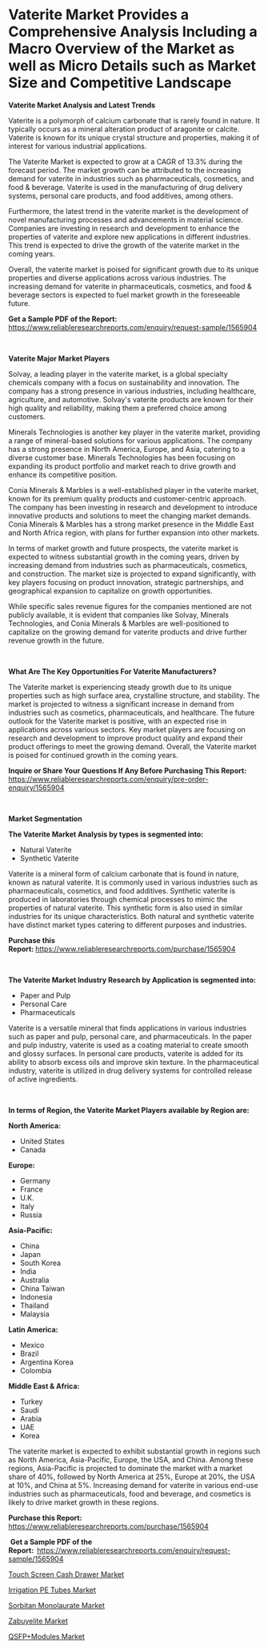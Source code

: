 <p><h1>Vaterite Market Provides a Comprehensive Analysis Including a Macro Overview of the Market as well as Micro Details such as Market Size and Competitive Landscape</h1></p><p><strong>Vaterite Market Analysis and Latest Trends</strong></p>
<p><p>Vaterite is a polymorph of calcium carbonate that is rarely found in nature. It typically occurs as a mineral alteration product of aragonite or calcite. Vaterite is known for its unique crystal structure and properties, making it of interest for various industrial applications.</p><p>The Vaterite Market is expected to grow at a CAGR of 13.3% during the forecast period. The market growth can be attributed to the increasing demand for vaterite in industries such as pharmaceuticals, cosmetics, and food & beverage. Vaterite is used in the manufacturing of drug delivery systems, personal care products, and food additives, among others.</p><p>Furthermore, the latest trend in the vaterite market is the development of novel manufacturing processes and advancements in material science. Companies are investing in research and development to enhance the properties of vaterite and explore new applications in different industries. This trend is expected to drive the growth of the vaterite market in the coming years.</p><p>Overall, the vaterite market is poised for significant growth due to its unique properties and diverse applications across various industries. The increasing demand for vaterite in pharmaceuticals, cosmetics, and food & beverage sectors is expected to fuel market growth in the foreseeable future.</p></p>
<p><strong>Get a Sample PDF of the Report:&nbsp;</strong> <a href="https://www.reliableresearchreports.com/enquiry/request-sample/1565904">https://www.reliableresearchreports.com/enquiry/request-sample/1565904</a></p>
<p>&nbsp;</p>
<p><strong>Vaterite Major Market Players</strong></p>
<p><p>Solvay, a leading player in the vaterite market, is a global specialty chemicals company with a focus on sustainability and innovation. The company has a strong presence in various industries, including healthcare, agriculture, and automotive. Solvay's vaterite products are known for their high quality and reliability, making them a preferred choice among customers.</p><p>Minerals Technologies is another key player in the vaterite market, providing a range of mineral-based solutions for various applications. The company has a strong presence in North America, Europe, and Asia, catering to a diverse customer base. Minerals Technologies has been focusing on expanding its product portfolio and market reach to drive growth and enhance its competitive position.</p><p>Conia Minerals & Marbles is a well-established player in the vaterite market, known for its premium quality products and customer-centric approach. The company has been investing in research and development to introduce innovative products and solutions to meet the changing market demands. Conia Minerals & Marbles has a strong market presence in the Middle East and North Africa region, with plans for further expansion into other markets.</p><p>In terms of market growth and future prospects, the vaterite market is expected to witness substantial growth in the coming years, driven by increasing demand from industries such as pharmaceuticals, cosmetics, and construction. The market size is projected to expand significantly, with key players focusing on product innovation, strategic partnerships, and geographical expansion to capitalize on growth opportunities.</p><p>While specific sales revenue figures for the companies mentioned are not publicly available, it is evident that companies like Solvay, Minerals Technologies, and Conia Minerals & Marbles are well-positioned to capitalize on the growing demand for vaterite products and drive further revenue growth in the future.</p></p>
<p>&nbsp;</p>
<p><strong>What Are The Key Opportunities For Vaterite Manufacturers?</strong></p>
<p><p>The Vaterite market is experiencing steady growth due to its unique properties such as high surface area, crystalline structure, and stability. The market is projected to witness a significant increase in demand from industries such as cosmetics, pharmaceuticals, and healthcare. The future outlook for the Vaterite market is positive, with an expected rise in applications across various sectors. Key market players are focusing on research and development to improve product quality and expand their product offerings to meet the growing demand. Overall, the Vaterite market is poised for continued growth in the coming years.</p></p>
<p><strong>Inquire or Share Your Questions If Any Before Purchasing This Report:</strong> <a href="https://www.reliableresearchreports.com/enquiry/pre-order-enquiry/1565904">https://www.reliableresearchreports.com/enquiry/pre-order-enquiry/1565904</a></p>
<p>&nbsp;</p>
<p><strong>Market Segmentation</strong></p>
<p><strong>The Vaterite Market Analysis by types is segmented into:</strong></p>
<p><ul><li>Natural Vaterite</li><li>Synthetic Vaterite</li></ul></p>
<p><p>Vaterite is a mineral form of calcium carbonate that is found in nature, known as natural vaterite. It is commonly used in various industries such as pharmaceuticals, cosmetics, and food additives. Synthetic vaterite is produced in laboratories through chemical processes to mimic the properties of natural vaterite. This synthetic form is also used in similar industries for its unique characteristics. Both natural and synthetic vaterite have distinct market types catering to different purposes and industries.</p></p>
<p><strong>Purchase this Report:&nbsp;</strong><a href="https://www.reliableresearchreports.com/purchase/1565904">https://www.reliableresearchreports.com/purchase/1565904</a></p>
<p>&nbsp;</p>
<p><strong>The Vaterite Market Industry Research by Application is segmented into:</strong></p>
<p><ul><li>Paper and Pulp</li><li>Personal Care</li><li>Pharmaceuticals</li></ul></p>
<p><p>Vaterite is a versatile mineral that finds applications in various industries such as paper and pulp, personal care, and pharmaceuticals. In the paper and pulp industry, vaterite is used as a coating material to create smooth and glossy surfaces. In personal care products, vaterite is added for its ability to absorb excess oils and improve skin texture. In the pharmaceutical industry, vaterite is utilized in drug delivery systems for controlled release of active ingredients.</p></p>
<p>&nbsp;</p>
<p><strong>In terms of Region, the Vaterite Market Players available by Region are:</strong></p>
<p>
    <p> <strong> North America: </strong>
        <ul>
            <li>United States</li>
            <li>Canada</li>
        </ul>
        </p> 
    <p> <strong> Europe: </strong>
        <ul>
            <li>Germany</li>
            <li>France</li>
            <li>U.K.</li>
            <li>Italy</li>
            <li>Russia</li>
        </ul>
        </p> 
    <p> <strong> Asia-Pacific: </strong>
        <ul>
            <li>China</li>
            <li>Japan</li>
            <li>South Korea</li>
            <li>India</li>
            <li>Australia</li>
            <li>China Taiwan</li>
            <li>Indonesia</li>
            <li>Thailand</li>
            <li>Malaysia</li>
        </ul>
        </p> 
    <p> <strong> Latin America: </strong>
        <ul>
            <li>Mexico</li>
            <li>Brazil</li>
            <li>Argentina Korea</li>
            <li>Colombia</li>
        </ul>
        </p> 
    <p> <strong> Middle East & Africa: </strong>
        <ul>
            <li>Turkey</li>
            <li>Saudi</li>
            <li>Arabia</li>
            <li>UAE</li>
            <li>Korea</li>
        </ul>
    </p>
    </p>
<p><p>The vaterite market is expected to exhibit substantial growth in regions such as North America, Asia-Pacific, Europe, the USA, and China. Among these regions, Asia-Pacific is projected to dominate the market with a market share of 40%, followed by North America at 25%, Europe at 20%, the USA at 10%, and China at 5%. Increasing demand for vaterite in various end-use industries such as pharmaceuticals, food and beverage, and cosmetics is likely to drive market growth in these regions.</p></p>
<p><strong>Purchase this Report: </strong><a href="https://www.reliableresearchreports.com/purchase/1565904">https://www.reliableresearchreports.com/purchase/1565904</a></p>
<p>&nbsp;<strong>Get a Sample PDF of the Report:&nbsp;&nbsp;</strong><a href="https://www.reliableresearchreports.com/enquiry/request-sample/1565904">https://www.reliableresearchreports.com/enquiry/request-sample/1565904</a></p>
<p><strong></strong></p>
<p><p><a href="https://summer-dogwood-3e9.notion.site/Touch-Screen-Cash-Drawer-Market-Research-Report-Unlocks-Analysis-on-the-Market-Financial-Status-Mar-7c089163b3524ee99bb7e20f6c164b37">Touch Screen Cash Drawer Market</a></p><p><a href="https://view.publitas.com/reportprime-1/irrigation-pe-tubes-market-analysis-examines-its-scope-on-growth-opportunities-and-forecasted-trends-spanning-from-2023-to-2030/">Irrigation PE Tubes Market</a></p><p><a href="https://github.com/derrinmiltonellis35gcl/Market-Research-Report-List-1/blob/main/sorbitan-monolaurate-market.md">Sorbitan Monolaurate Market</a></p><p><a href="https://github.com/Chiragrp22/Market-Research-Report-List-3/blob/main/zabuyelite-market.md">Zabuyelite Market</a></p><p><a href="https://issuu.com/reportprime-2/docs/qsfpmodules-market-size-2030.pptx">QSFP+Modules Market</a></p></p>